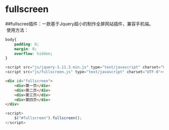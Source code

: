 # fullscreen
##fullscree插件：一款基于Jquery超小的制作全屏网站插件，兼容手机端。  
  使用方法：
```css
body{
	padding: 0;
	margin: 0;
	overflow: hidden;
}
```
```javascript
<script src="js/jquery-1.11.3.min.js" type="text/javascript" charset="UTF-8"></script>
<script src="js/fullscreen.js" type="text/javascript" charset="UTF-8"></script>
```
```html
<div id="fullscreen">
	<div>第一页</div>
	<div>第二页</div>
	<div>第三页</div>
	<div>第四页</div>
</div>
```
```javascript
<script>
	$("#fullscreen").fullscreen();
</script>
```
